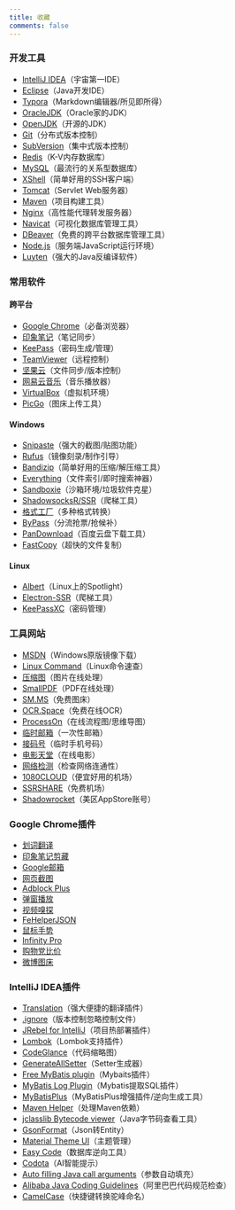 ```yaml
---
title: 收藏
comments: false
---
```


### 开发工具

- [IntelliJ IDEA](https://www.jetbrains.com/idea/)（宇宙第一IDE）
- [Eclipse](https://www.eclipse.org/)（Java开发IDE）
- [Typora](https://www.typora.io/)（Markdown编辑器/所见即所得）
- [OracleJDK](https://www.oracle.com/cn/java/technologies/javase-downloads.html)（Oracle家的JDK）
- [OpenJDK](https://openjdk.java.net/)（开源的JDK）
- [Git](https://git-scm.com/)（分布式版本控制）
- [SubVersion](https://subversion.apache.org/)（集中式版本控制）
- [Redis](https://redis.io/)（K-V内存数据库）
- [MySQL](https://www.mysql.com/)（最流行的关系型数据库）
- [XShell](https://www.netsarang.com/zh/xshell/)（简单好用的SSH客户端）
- [Tomcat](http://tomcat.apache.org/)（Servlet Web服务器）
- [Maven](https://maven.apache.org/)（项目构建工具）
- [Nginx](https://nginx.org/)（高性能代理转发服务器）
- [Navicat](https://www.navicat.com/)（可视化数据库管理工具）
- [DBeaver](https://dbeaver.io/)（免费的跨平台数据库管理工具）
- [Node.js](https://nodejs.org/)（服务端JavaScript运行环境）
- [Luyten](https://github.com/deathmarine/Luyten/)（强大的Java反编译软件）

### 常用软件

#### 跨平台

- [Google Chrome](https://www.google.com/intl/zh-CN/chrome/)（必备浏览器）
- [印象笔记](https://www.yinxiang.com/)（笔记同步）
- [KeePass](https://keepass.info/)（密码生成/管理）
- [TeamViewer](https://www.teamviewer.cn/)（远程控制）
- [坚果云](https://www.jianguoyun.com/)（文件同步/版本控制）
- [网易云音乐](https://music.163.com/)（音乐播放器）
- [VirtualBox](https://www.virtualbox.org/)（虚拟机环境）
- [PicGo](https://github.com/Molunerfinn/PicGo)（图床上传工具）

#### Windows

- [Snipaste](https://zh.snipaste.com/)（强大的截图/贴图功能）
- [Rufus](https://rufus.ie/)（镜像刻录/制作引导）
- [Bandizip](https://cn.bandisoft.com/bandizip/)（简单好用的压缩/解压缩工具）
- [Everything](https://www.voidtools.com/zh-cn/)（文件索引/即时搜索神器）
- [Sandboxie](https://www.sandboxie.com/)（沙箱环境/垃圾软件克星）
- [ShadowsocksR/SSR](https://github.com/shadowsocksrr/shadowsocksr-csharp/)（爬梯工具）
- [格式工厂](http://www.pcgeshi.com/)（多种格式转换）
- [ByPass](https://www.bypass.cn/)（分流抢票/抢候补）
- [PanDownload](https://pandownload.com/)（百度云盘下载工具）
- [FastCopy](https://fastcopy.jp/en/)（超快的文件复制）

#### Linux

- [Albert](https://albertlauncher.github.io/)（Linux上的Spotlight）
- [Electron-SSR](https://github.com/shadowsocksrr/electron-ssr/)（爬梯工具）
- [KeePassXC](https://keepassxc.org/)（密码管理）

### 工具网站

- [MSDN](https://msdn.itellyou.cn/)（Windows原版镜像下载）
- [Linux Command](https://wangchujiang.com/linux-command/)（Linux命令速查）
- [压缩图](https://www.yasuotu.com/)（图片在线处理）
- [SmallPDF](https://smallpdf.com/cn/)（PDF在线处理）
- [SM.MS](https://sm.ms/)（免费图床）
- [OCR.Space](http://ocr.space/)（免费在线OCR）
- [ProcessOn](https://www.processon.com/)（在线流程图/思维导图）
- [临时邮箱](https://linshiyouxiang.net/)（一次性邮箱）
- [接码号](https://jiemahao.com/)（临时手机号码）
- [电影天堂](http://www.btbtdy.me/)（在线电影）
- [网络检测](https://ip.skk.moe/)（检查网络连通性）
- [1080CLOUD](https://www.ali-sub.xyz/)（便宜好用的机场）
- [SSRSHARE](https://usky.ml/)（免费机场）
- [Shadowrocket](https://github.com/shadowrocketHelp/help/wiki/%E5%9B%BD%E5%A4%96-appstore-id-%E8%B4%A6%E5%8F%B7%E5%88%86%E4%BA%AB/)（美区AppStore账号）

### Google Chrome插件

- [划词翻译](https://chrome.google.com/webstore/detail/%E5%88%92%E8%AF%8D%E7%BF%BB%E8%AF%91/ikhdkkncnoglghljlkmcimlnlhkeamad)
- [印象笔记剪藏](https://chrome.google.com/webstore/detail/evernote-web-clipper/pioclpoplcdbaefihamjohnefbikjilc)
- [Google邮箱](https://chrome.google.com/webstore/detail/google-mail-checker/mihcahmgecmbnbcchbopgniflfhgnkff)
- [网页截图](https://chrome.google.com/webstore/detail/awesome-screenshot-screen/nlipoenfbbikpbjkfpfillcgkoblgpmj)
- [Adblock Plus](https://chrome.google.com/webstore/detail/adblock-plus-free-ad-bloc/cfhdojbkjhnklbpkdaibdccddilifddb)
- [弹窗播放](https://chrome.google.com/webstore/detail/separate-window/cbgkkbaghihhnaeabfcmmglhnfkfnpon)
- [视频嗅探](https://chrome.google.com/webstore/detail/flash-video-downloader/aiimdkdngfcipjohbjenkahhlhccpdbc)
- [FeHelperJSON](https://chrome.google.com/webstore/detail/fehelperjson/pkgccpejnmalmdinmhkkfafefagiiiad)
- [鼠标手势](https://chrome.google.com/webstore/detail/crxmouse-chrome-gestures/jlgkpaicikihijadgifklkbpdajbkhjo)
- [Infinity Pro](https://chrome.google.com/webstore/detail/infinity-new-tab-pro/nnnkddnnlpamobajfibfdgfnbcnkgngh)
- [购物党比价](https://chrome.google.com/webstore/detail/%E8%B4%AD%E7%89%A9%E5%85%9A%E8%87%AA%E5%8A%A8%E6%AF%94%E4%BB%B7%E5%B7%A5%E5%85%B7/jgphnjokjhjlcnnajmfjlacjnjkhleah)
- [微博图床](https://chrome.google.com/webstore/detail/%E5%BE%AE%E5%8D%9A%E5%9B%BE%E5%BA%8A/pinjkilghdfhnkibhcangnpmcpdpmehk)

### IntelliJ IDEA插件

- [Translation](https://plugins.jetbrains.com/plugin/8579-translation)（强大便捷的翻译插件）
- [.ignore](https://plugins.jetbrains.com/plugin/7495--ignore)（版本控制忽略控制文件）
- [JRebel for IntelliJ](https://plugins.jetbrains.com/plugin/4441-jrebel-for-intellij)（项目热部署插件）
- [Lombok](https://plugins.jetbrains.com/plugin/6317-lombok)（Lombok支持插件）
- [CodeGlance](https://plugins.jetbrains.com/plugin/7275-codeglance)（代码缩略图）
- [GenerateAllSetter](https://plugins.jetbrains.com/plugin/9360-generateallsetter)（Setter生成器）
- [Free MyBatis plugin](https://plugins.jetbrains.com/plugin/8321-free-mybatis-plugin)（Mybaits插件）
- [MyBatis Log Plugin](https://plugins.jetbrains.com/plugin/10065-mybatis-log-plugin)（Mybatis提取SQL插件）
- [MyBatisPlus](https://plugins.jetbrains.com/plugin/12670-mybatisplus)（MyBatisPlus增强插件/逆向生成工具）
- [Maven Helper](https://plugins.jetbrains.com/plugin/7179-maven-helper)（处理Maven依赖）
- [jclasslib Bytecode viewer](https://plugins.jetbrains.com/plugin/9248-jclasslib-bytecode-viewer)（Java字节码查看工具）
- [GsonFormat](https://plugins.jetbrains.com/plugin/7654-gsonformat)（Json转Entity）
- [Material Theme UI](https://plugins.jetbrains.com/plugin/8006-material-theme-ui)（主题管理）
- [Easy Code](https://plugins.jetbrains.com/plugin/10954-easy-code)（数据库逆向工具）
- [Codota](https://plugins.jetbrains.com/plugin/7638-codota)（AI智能提示）
- [Auto filling Java call arguments](https://plugins.jetbrains.com/plugin/8638-auto-filling-java-call-arguments)（参数自动填充）
- [Alibaba Java Coding Guidelines](https://plugins.jetbrains.com/plugin/10046-alibaba-java-coding-guidelines)（阿里巴巴代码规范检查）
- [CamelCase](https://plugins.jetbrains.com/plugin/7160-camelcase)（快捷键转换驼峰命名）